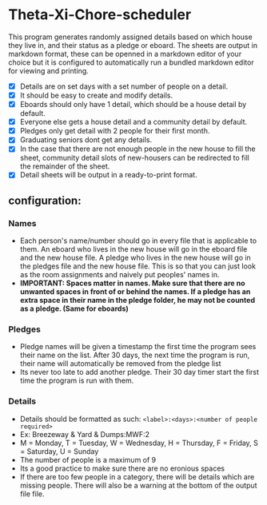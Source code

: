 # Theta-Xi-Chore-scheduler

This program generates randomly assigned details based on which house they live in, and their status as a pledge or eboard. The sheets are output in markdown format, these can be openned in a markdown editor of your choice but it is configured to automatically run a bundled markdown editor for viewing and printing.

- [x] Details are on set days with a set number of people on a detail.
- [x] It should be easy to create and modify details.
- [x] Eboards should only have 1 detail, which should be a house detail by default.
- [x] Everyone else gets a house detail and a community detail by default.
- [x] Pledges only get detail with 2 people for their first month.
- [x] Graduating seniors dont get any details.
- [x] In the case that there are not enough people in the new house to fill the sheet, community detail slots of new-housers can be redirected to fill the remainder of the sheet.
- [x] Detail sheets will be output in a ready-to-print format.

## configuration:
### Names

- Each person's name/number should go in every file that is applicable to them. An eboard who lives in the new house will go in the eboard file and the new house file. A pledge who lives in the new house will go in the pledges file and the new house file. This is so that you can just look as the room assignments and naively put peoples' names in.
- **IMPORTANT: Spaces matter in names. Make sure that there are no unwanted spaces in front of or behind the names. If a pledge has an extra space in their name in the pledge folder, he may not be counted as a pledge. (Same for eboards)**


### Pledges

- Pledge names will be given a timestamp the first time the program sees their name on the list. After 30 days, the next time the program is run, their name will automatically be removed from the pledge list
- Its never too late to add another pledge. Their 30 day timer start the first time the program is run with them.


### Details

- Details should be formatted as such: `<label>:<days>:<number of people required>` 
- Ex: Breezeway & Yard & Dumps:MWF:2
- M = Monday, T = Tuesday, W = Wednesday, H = Thursday, F = Friday, S = Saturday, U = Sunday
- The number of people is a maximum of 9
- Its a good practice to make sure there are no eronious spaces
- If there are too few people in a category, there will be details which are missing people. There will also be a warning at the bottom of the output file file.



